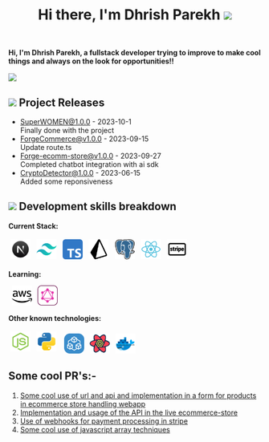 
<h1 align="center">Hi there, I'm <a href="https://dhrishp-portfolio.vercel.app/" style="text-decoration:none " target="_blank">Dhrish Parekh</a> <img
src="https://i.pinimg.com/originals/5e/d0/40/5ed0407783c8a096eb8578b611bae809.gif" height="32" style="" /></h1>
<br />

**Hi, I'm Dhrish Parekh, a fullstack developer trying to improve to make cool things and always on the look for opportunities!!**

<a href="#"><img  src="https://media.discordapp.net/attachments/775344092862873600/958055349133389895/SPEEN-1.gif" align="center" height="55"    /></a>

## <img src="https://cdn.discordapp.com/emojis/828069405426319430.gif?size=4096&quality=lossless" height="30"/> Project Releases 
- <a href='https://github.com/DhrishP/SuperWOMEN' target='_blank'>SuperWOMEN@1.0.0</a> - 2023-10-1
  <br/> Finally done with the project
- <a href='https://github.com/DhrishP/ecomm-dashboard-admin' target='_blank'>ForgeCommerce@v1.0.0</a> - 2023-09-15
  <br/> Update route.ts
- <a href='https://github.com/blackcater-labs/unisite/releases/tag/v0.1.0-alpha.3' target='_blank'>Forge-ecomm-store@v1.0.0</a> - 2023-09-27
  <br/> Completed chatbot integration with ai sdk
- <a href='https://github.com/DhrishP/CryptoDetect' target='_blank'>CryptoDetector@1.0.0</a> - 2023-06-15
  <br/> Added some reponsiveness


## <img src="https://media.tenor.com/o0Rsr-YDeFUAAAAC/flushed-emoji-sus.gif" height="26"/> Development skills breakdown

**Current Stack:**

<p>
<img src="https://github.com/DhrishP/DhrishP/blob/main/images/nextjs.png" height="40" style="vertical-align:down; margin:4px" alt="Nextjs">
<img src="https://github.com/DhrishP/DhrishP/blob/main/images/tailwind.svg" height="40" style="vertical-align:down; margin:4px" alt="typescript">
<img src="https://github.com/DhrishP/DhrishP/blob/main/images/typescript.svg" height="40" style="vertical-align:down;margin:4px">
<img src="https://github.com/DhrishP/DhrishP/blob/main/images/prisma.svg" height="40" style="vertical-align:down;margin:4px">
<img src="https://github.com/DhrishP/DhrishP/blob/main/images/postgres.svg" height="40" style="vertical-align:down;margin:4px">
<img src="https://github.com/DhrishP/DhrishP/blob/main/images/react.svg" height="40" style="vertical-align:down;margin:4px">
<img src="https://github.com/DhrishP/DhrishP/blob/main/images/stripe.svg" height="40" style="vertical-align:down;margin:4px">

</p>

**Learning:**
<p>
<img src="https://github.com/DhrishP/DhrishP/blob/main/images/aws.svg" height="40" style="vertical-align:down;margin-left:7px">
<img src="https://github.com/DhrishP/DhrishP/blob/main/images/graphql.svg" height="40" style="vertical-align:down;margin-left:7px">

</p>

**Other known technologies:**
<p>
<img src="https://github.com/DhrishP/DhrishP/blob/main/images/nodejs.svg" height="40" style="vertical-align:down;margin:4px">
<img src="https://github.com/DhrishP/DhrishP/blob/main/images/python.svg" height="40" style="vertical-align:down;margin:4px">
<img src="https://github.com/DhrishP/DhrishP/blob/main/images/trpc.png" height="40" style="vertical-align:down;margin-left:7px">
<img src="https://github.com/DhrishP/DhrishP/blob/main/images/Rquery.png" height="40" style="vertical-align:down;margin-left:7px">
<img src="https://github.com/DhrishP/DhrishP/blob/main/images/docker.png" height="40" style="vertical-align:down;margin-left:7px">
</p>

## Some cool PR's:-
1. [Some cool use of url and api and implementation in a form for products in ecommerce store handling webapp](https://github.com/DhrishP/ecomm-dashboard-admin/commit/9e04213759cb70e0d84add79f3be50fd261702d3) 
1. [Implementation and usage of the API in the live ecommerce-store](https://github.com/DhrishP/ecomm-store/commit/f99242b46794677df3b894479e797d7af685db98)
1. [Use of webhooks for payment processing in stripe]()
1. [Some cool use of javascript array techniques]()







